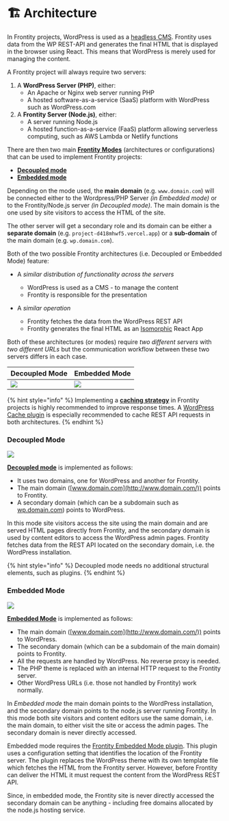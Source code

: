 # 🏗 Architecture

In Frontity projects, WordPress is used as a [headless CMS](https://css-tricks.com/what-is-a-headless-cms/). Frontity uses data from the WP REST-API and generates the final HTML that is displayed in the browser using React. This means that WordPress is merely used for managing the content.

A Frontity project will always require two servers:

1. A **WordPress Server (PHP)**, either:
    - An Apache or Nginx web server running PHP
    - A hosted software-as-a-service (SaaS) platform with WordPress such as WordPress.com
2. A **Frontity Server (Node.js)**, either:
    - A server running Node.js
    - A hosted function-as-a-service (FaaS) platform allowing serverless computing, such as AWS Lambda or Netlify functions

There are then two main **[Frontity Modes](https://excalidraw.com/#json=5295841782792192,H5-J_CUaq_wM0KYYacHysg)** (architectures or configurations) that can be used to implement Frontity projects:

- [**Decoupled mode**](decoupled-mode.md)
- [**Embedded mode**](embedded-mode.md)

Depending on the mode used, the **main domain** (e.g. `www.domain.com`) will be connected either to the Wordpress/PHP Server _(in Embedded mode)_ or to the Frontity/Node.js server _(in Decoupled mode)_. The main domain is the one used by site visitors to access the HTML of the site.

The other server will get a secondary role and its domain can be either a **separate domain** (e.g. `project-d418mhwf5.vercel.app`) or a **sub-domain** of the main domain (e.g. `wp.domain.com`).

Both of the two possible Frontity architectures (i.e. Decoupled or Embedded Mode) feature:

- A _similar distribution of functionality across the servers_
  - WordPress is used as a CMS - to manage the content
  - Frontity is responsible for the presentation

- A _similar operation_
  - Frontity fetches the data from the WordPress REST API
  - Frontity generates the final HTML as an [Isomorphic](https://medium.com/capital-one-tech/why-everyone-is-talking-about-isomorphic-universal-javascript-and-why-it-matters-38c07c87905) React App

Both of these architectures (or modes) require _two different servers_ with _two different URLs_ but the communication workflow between these two servers differs in each case.

| Decoupled Mode | Embedded Mode |
| --- | ---- |
| ![](https://frontity.org/wp-content/uploads/2021/05/workflow-decoupled-mode.png) | ![](https://frontity.org/wp-content/uploads/2021/05/workflow-embedded-mode.png) |

{% hint style="info" %}
Implementing a [**caching strategy**](../performance/caching.md) in Frontity projects is highly recommended to improve response times. A [WordPress Cache plugin](https://wordpress.org/plugins/simple-cache/) is especially recommended to cache REST API requests in both architectures.
{% endhint %}


### Decoupled Mode

![](https://frontity.org/wp-content/uploads/2021/05/decoupled-mode-simple-diagram.png)

**[Decoupled mode](decoupled-mode.md)** is implemented as follows:
- It uses two domains, one for WordPress and another for Frontity.
- The main domain ([www.domain.com](http://www.domain.com/)) points to Frontity.
- A secondary domain (which can be a subdomain such as [wp.domain.com](http://wp.domain.com/)) points to WordPress.

In this mode site visitors access the site using the main domain and are served HTML pages directly from Frontity, and the secondary domain is used by content editors to access the WordPress admin pages. Frontity fetches data from the REST API located on the secondary domain, i.e. the WordPress installation.

{% hint style="info" %}
Decoupled mode needs no additional structural elements, such as plugins.
{% endhint %}


### Embedded Mode

![](https://frontity.org/wp-content/uploads/2021/05/embedded-mode-simple-diagram.png)

**[Embedded Mode](embedded-mode.md)** is implemented as follows:

- The main domain ([www.domain.com](http://www.domain.com/)) points to WordPress.
- The secondary domain (which can be a subdomain of the main domain) points to Frontity.
- All the requests are handled by WordPress. No reverse proxy is needed.
- The PHP theme is replaced with an internal HTTP request to the Frontity server.
- Other WordPress URLs (i.e. those not handled by Frontity) work normally.

In *Embedded mode* the main domain points to the WordPress installation, and the secondary domain points to the node.js server running Frontity. In this mode both site visitors and content editors use the same domain, i.e. the main domain, to either visit the site or access the admin pages. The secondary domain is never directly accessed.

Embedded mode requires the [Frontity Embedded Mode plugin](https://api.frontity.org/frontity-plugins/embedded-mode). This plugin uses a configuration setting that identifies the location of the Frontity server. The plugin replaces the WordPress theme with its own template file which fetches the HTML from the Frontity server. However, before Frontity can deliver the HTML it must request the content from the WordPress REST API.

Since, in embedded mode, the Frontity site is never directly accessed the secondary domain can be anything - including free domains allocated by the node.js hosting service.